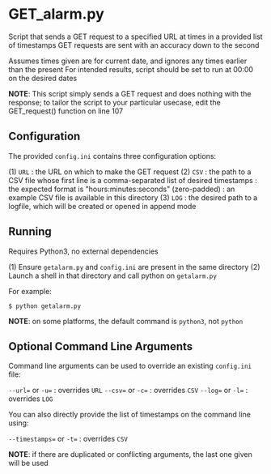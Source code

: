 # GET_alarm.py

Script that sends a GET request to a specified URL at times in a provided list of timestamps
GET requests are sent with an accuracy down to the second

Assumes times given are for current date, and ignores any times earlier than the present
For intended results, script should be set to run at 00:00 on the desired dates

**NOTE**: This script simply sends a GET request and does nothing with the response;
to tailor the script to your particular usecase, edit the GET_request() function on line 107

## Configuration

The provided `config.ini` contains three configuration options:

(1) `URL` : the URL on which to make the GET request
(2) `CSV` : the path to a CSV file whose first line is a comma-separated list of desired timestamps
          : the expected format is "hours:minutes:seconds" (zero-padded)
          : an example CSV file is available in this directory
(3) `LOG` : the desired path to a logfile, which will be created or opened in append mode

## Running

Requires Python3, no external dependencies

(1) Ensure `getalarm.py` and `config.ini` are present in the same directory
(2) Launch a shell in that directory and call python on `getalarm.py`

For example:

`$ python getalarm.py`

**NOTE**: on some platforms, the default command is `python3`, not `python`

## Optional Command Line Arguments

Command line arguments can be used to override an existing `config.ini` file:

`--url=` or `-u=` : overrides `URL`
`--csv=` or `-c=` : overrides `CSV`
`--log=` or `-l=` : overrides `LOG`

You can also directly provide the list of timestamps on the command line using:

`--timestamps=` or `-t=` : overrides `CSV`

**NOTE**: if there are duplicated or conflicting arguments, the last one given will be used
